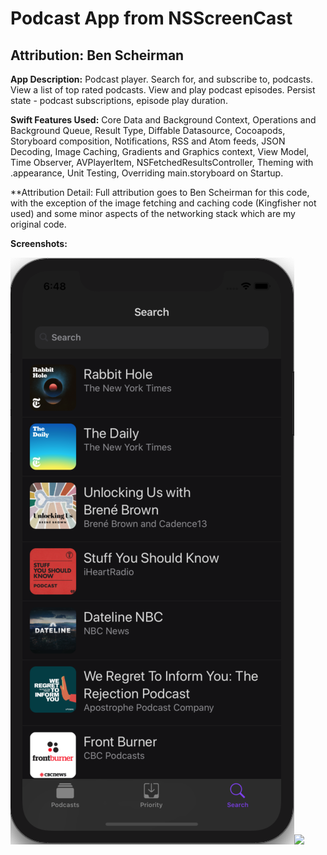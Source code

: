# Podcast App from NSScreenCast

## Attribution: Ben Scheirman

**App Description:**  Podcast player.  Search for, and subscribe to, podcasts.  View a list of top rated podcasts.  View and play podcast episodes.  Persist state - podcast subscriptions, episode play duration.

**Swift Features Used:**
Core Data and Background Context, Operations and Background Queue, Result Type, Diffable Datasource, Cocoapods, Storyboard composition, Notifications, RSS and Atom feeds, JSON Decoding, Image Caching, Gradients and Graphics context, View Model, Time Observer, AVPlayerItem, NSFetchedResultsController, Theming with .appearance, Unit Testing, Overriding main.storyboard on Startup. 

**Attribution Detail:  Full attribution goes to Ben Scheirman for this code, with the exception of the image fetching and caching code (Kingfisher not used) and some minor aspects of the networking stack which are my original code.

**Screenshots:**

![](./ScreenShots/PodcastApp_1.png)![](./ScreenShots/TD_P10_02.png)

